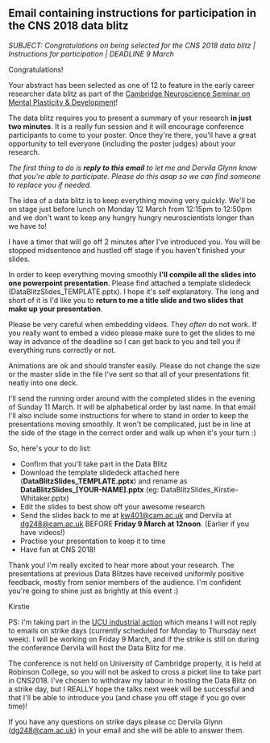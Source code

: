 ## Email containing instructions for participation in the CNS 2018 data blitz

*SUBJECT: Congratulations on being selected for the CNS 2018 data blitz | Instructions for participation | DEADLINE 9 March*

Congratulations!

Your abstract has been selected as one of 12 to feature in the early career researcher data blitz as part of the [Cambridge Neuroscience Seminar on Mental Plasticity & Development](http://www.neuroscience.cam.ac.uk/events/event.php?permalink=78f6baff00)!

The data blitz requires you to present a summary of your research **in just two minutes**. It is a really fun session and it will encourage conference participants to come to your poster. Once they're there, you'll have a great opportunity to tell everyone (including the poster judges) about your research.

*The first thing to do is **reply to this email** to let me and Dervila Glynn know that you're able to participate. Please do this asap so we can find someone to replace you if needed.*

The idea of a data blitz is to keep everything moving very quickly. We'll be on stage just before lunch on Monday 12 March from 12:15pm to 12:50pm and we don't want to keep any hungry hungry neuroscientists longer than we have to!

I have a timer that will go off 2 minutes after I've introduced you. You will be stopped midsentence and hustled off stage if you haven't finished your slides.

In order to keep everything moving smoothly **I'll compile all the slides into one powerpoint presentation**. Please find attached a template slidedeck (DataBlitzSlides_TEMPLATE.pptx). I hope it's self explanatory. The long and short of it is I'd like you to **return to me a title slide and two slides that make up your presentation**.

Please be very careful when embedding videos. They *often* do not work. If you really want to embed a video please make sure to get the slides to me way in advance of the deadline so I can get back to you and tell you if everything runs correctly or not.

Animations are ok and should transfer easily. Please do not change the size or the master slide in the file I've sent so that all of your presentations fit neatly into one deck.

I'll send the running order around with the completed slides in the evening of Sunday 11 March. It will be alphabetical order by last name. In that email I'll also include some instructions for where to stand in order to keep the presentations moving smoothly. It won't be complicated, just be in line at the side of the stage in the correct order and walk up when it's your turn :)

So, here's your to do list:

* Confirm that you'll take part in the Data Blitz
* Download the template slidedeck attached here (**DataBlitzSlides_TEMPLATE.pptx**) and rename as **DataBlitzSlides_[YOUR-NAME].pptx** (eg: DataBlitzSlides_Kirstie-Whitaker.pptx)
* Edit the slides to best show off your awesome research
* Send the slides back to me at kw401@cam.ac.uk and Dervila at dg248@cam.ac.uk BEFORE **Friday 9 March at 12noon**. (Earlier if you have videos!)
* Practise your presentation to keep it to time
* Have fun at CNS 2018!

Thank you! I'm really excited to hear more about your research. The presentations at previous Data Blitzes have received uniformly positive feedback, mostly from senior members of the audience. I'm confident you're going to shine just as brightly at this event :)

Kirstie

PS: I'm taking part in the [UCU industrial action](https://www.ucu.org.uk/strike-action) which means I will not reply to emails on strike days (currently scheduled for Monday to Thursday next week). I will be working on Friday 9 March, and if the strike is still on during the conference Dervila will host the Data Blitz for me.

The conference is not held on University of Cambridge property, it is held at Robinson College, so you will not be asked to cross a picket line to take part in CNS2018. I've chosen to withdraw my labour in hosting the Data Blitz on a strike day, but I REALLY hope the talks next week will be successful and that I'll be able to introduce you (and chase you off stage if you go over time)!

If you have any questions on strike days please cc Dervila Glynn (dg248@cam.ac.uk) in your email and she will be able to answer them.
